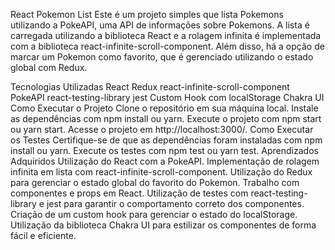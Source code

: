 React Pokemon List
Este é um projeto simples que lista Pokemons utilizando a PokeAPI, uma API de informações sobre Pokemons. A lista é carregada utilizando a biblioteca React e a rolagem infinita é implementada com a biblioteca react-infinite-scroll-component. Além disso, há a opção de marcar um Pokemon como favorito, que é gerenciado utilizando o estado global com Redux.

Tecnologias Utilizadas
React
Redux
react-infinite-scroll-component
PokeAPI
react-testing-library
jest
Custom Hook com localStorage
Chakra UI
Como Executar o Projeto
Clone o repositório em sua máquina local.
Instale as dependências com npm install ou yarn.
Execute o projeto com npm start ou yarn start.
Acesse o projeto em http://localhost:3000/.
Como Executar os Testes
Certifique-se de que as dependências foram instaladas com npm install ou yarn.
Execute os testes com npm test ou yarn test.
Aprendizados Adquiridos
Utilização do React com a PokeAPI.
Implementação de rolagem infinita em lista com react-infinite-scroll-component.
Utilização do Redux para gerenciar o estado global do favorito do Pokemon.
Trabalho com componentes e props em React.
Utilização de testes com react-testing-library e jest para garantir o comportamento correto dos componentes.
Criação de um custom hook para gerenciar o estado do localStorage.
Utilização da biblioteca Chakra UI para estilizar os componentes de forma fácil e eficiente.
